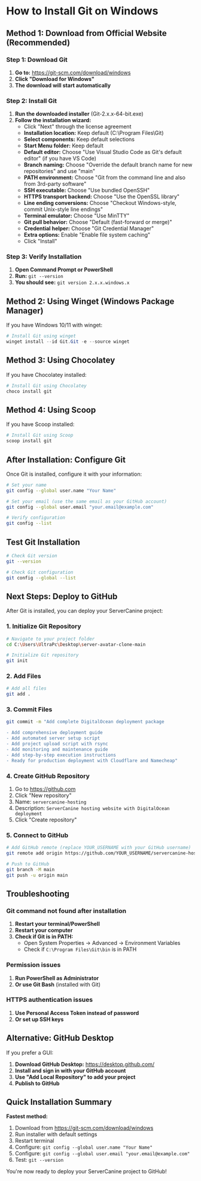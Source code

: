 # How to Install Git on Windows

## Method 1: Download from Official Website (Recommended)

### Step 1: Download Git
1. **Go to:** https://git-scm.com/download/windows
2. **Click "Download for Windows"**
3. **The download will start automatically**

### Step 2: Install Git
1. **Run the downloaded installer** (Git-2.x.x-64-bit.exe)
2. **Follow the installation wizard:**
   - Click "Next" through the license agreement
   - **Installation location:** Keep default (C:\Program Files\Git)
   - **Select components:** Keep default selections
   - **Start Menu folder:** Keep default
   - **Default editor:** Choose "Use Visual Studio Code as Git's default editor" (if you have VS Code)
   - **Branch naming:** Choose "Override the default branch name for new repositories" and use "main"
   - **PATH environment:** Choose "Git from the command line and also from 3rd-party software"
   - **SSH executable:** Choose "Use bundled OpenSSH"
   - **HTTPS transport backend:** Choose "Use the OpenSSL library"
   - **Line ending conversions:** Choose "Checkout Windows-style, commit Unix-style line endings"
   - **Terminal emulator:** Choose "Use MinTTY"
   - **Git pull behavior:** Choose "Default (fast-forward or merge)"
   - **Credential helper:** Choose "Git Credential Manager"
   - **Extra options:** Enable "Enable file system caching"
   - Click "Install"

### Step 3: Verify Installation
1. **Open Command Prompt or PowerShell**
2. **Run:** `git --version`
3. **You should see:** `git version 2.x.x.windows.x`

## Method 2: Using Winget (Windows Package Manager)

If you have Windows 10/11 with winget:

```powershell
# Install Git using winget
winget install --id Git.Git -e --source winget
```

## Method 3: Using Chocolatey

If you have Chocolatey installed:

```powershell
# Install Git using Chocolatey
choco install git
```

## Method 4: Using Scoop

If you have Scoop installed:

```powershell
# Install Git using Scoop
scoop install git
```

## After Installation: Configure Git

Once Git is installed, configure it with your information:

```bash
# Set your name
git config --global user.name "Your Name"

# Set your email (use the same email as your GitHub account)
git config --global user.email "your.email@example.com"

# Verify configuration
git config --list
```

## Test Git Installation

```bash
# Check Git version
git --version

# Check Git configuration
git config --global --list
```

## Next Steps: Deploy to GitHub

After Git is installed, you can deploy your ServerCanine project:

### 1. Initialize Git Repository
```bash
# Navigate to your project folder
cd C:\Users\UltraPc\Desktop\server-avatar-clone-main

# Initialize Git repository
git init
```

### 2. Add Files
```bash
# Add all files
git add .
```

### 3. Commit Files
```bash
git commit -m "Add complete DigitalOcean deployment package

- Add comprehensive deployment guide
- Add automated server setup script
- Add project upload script with rsync
- Add monitoring and maintenance guide
- Add step-by-step execution instructions
- Ready for production deployment with Cloudflare and Namecheap"
```

### 4. Create GitHub Repository
1. Go to https://github.com
2. Click "New repository"
3. Name: `servercanine-hosting`
4. Description: `ServerCanine hosting website with DigitalOcean deployment`
5. Click "Create repository"

### 5. Connect to GitHub
```bash
# Add GitHub remote (replace YOUR_USERNAME with your GitHub username)
git remote add origin https://github.com/YOUR_USERNAME/servercanine-hosting.git

# Push to GitHub
git branch -M main
git push -u origin main
```

## Troubleshooting

### Git command not found after installation
1. **Restart your terminal/PowerShell**
2. **Restart your computer**
3. **Check if Git is in PATH:**
   - Open System Properties → Advanced → Environment Variables
   - Check if `C:\Program Files\Git\bin` is in PATH

### Permission issues
1. **Run PowerShell as Administrator**
2. **Or use Git Bash** (installed with Git)

### HTTPS authentication issues
1. **Use Personal Access Token instead of password**
2. **Or set up SSH keys**

## Alternative: GitHub Desktop

If you prefer a GUI:

1. **Download GitHub Desktop:** https://desktop.github.com/
2. **Install and sign in with your GitHub account**
3. **Use "Add Local Repository" to add your project**
4. **Publish to GitHub**

## Quick Installation Summary

**Fastest method:**
1. Download from https://git-scm.com/download/windows
2. Run installer with default settings
3. Restart terminal
4. Configure: `git config --global user.name "Your Name"`
5. Configure: `git config --global user.email "your.email@example.com"`
6. Test: `git --version`

You're now ready to deploy your ServerCanine project to GitHub!
